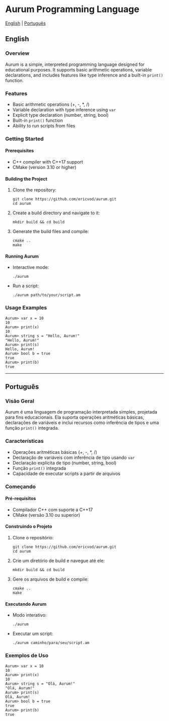 # Aurum Programming Language

[English](#english) | [Português](#português)

<a name="english"></a>
## English

### Overview
Aurum is a simple, interpreted programming language designed for educational purposes. It supports basic arithmetic operations, variable declarations, and includes features like type inference and a built-in `print()` function.

### Features
- Basic arithmetic operations (+, -, *, /)
- Variable declaration with type inference using `var`
- Explicit type declaration (number, string, bool)
- Built-in `print()` function
- Ability to run scripts from files

### Getting Started
#### Prerequisites
- C++ compiler with C++17 support
- CMake (version 3.10 or higher)

#### Building the Project
1. Clone the repository:
   ```
   git clone https://github.com/ericvod/aurum.git
   cd aurum
   ```

2. Create a build directory and navigate to it:
   ```
   mkdir build && cd build
   ```

3. Generate the build files and compile:
   ```
   cmake ..
   make
   ```

#### Running Aurum
- Interactive mode:
  ```
  ./aurum
  ```
- Run a script:
  ```
  ./aurum path/to/your/script.am
  ```

### Usage Examples
```
Aurum> var x = 10
10
Aurum> print(x)
10
Aurum> string s = "Hello, Aurum!"
"Hello, Aurum!"
Aurum> print(s)
Hello, Aurum!
Aurum> bool b = true
true
Aurum> print(b)
true
```

---

<a name="português"></a>
## Português

### Visão Geral
Aurum é uma linguagem de programação interpretada simples, projetada para fins educacionais. Ela suporta operações aritméticas básicas, declarações de variáveis e inclui recursos como inferência de tipos e uma função `print()` integrada.

### Características
- Operações aritméticas básicas (+, -, *, /)
- Declaração de variáveis com inferência de tipo usando `var`
- Declaração explícita de tipo (number, string, bool)
- Função `print()` integrada
- Capacidade de executar scripts a partir de arquivos

### Começando
#### Pré-requisitos
- Compilador C++ com suporte a C++17
- CMake (versão 3.10 ou superior)

#### Construindo o Projeto
1. Clone o repositório:
   ```
   git clone https://github.com/ericvod/aurum.git
   cd aurum
   ```

2. Crie um diretório de build e navegue até ele:
   ```
   mkdir build && cd build
   ```

3. Gere os arquivos de build e compile:
   ```
   cmake ..
   make
   ```

#### Executando Aurum
- Modo interativo:
  ```
  ./aurum
  ```
- Executar um script:
  ```
  ./aurum caminho/para/seu/script.am
  ```

### Exemplos de Uso
```
Aurum> var x = 10
10
Aurum> print(x)
10
Aurum> string s = "Olá, Aurum!"
"Olá, Aurum!"
Aurum> print(s)
Olá, Aurum!
Aurum> bool b = true
true
Aurum> print(b)
true
```